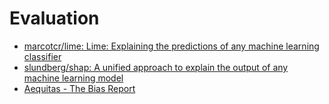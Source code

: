 # Evaluation

* [marcotcr/lime: Lime: Explaining the predictions of any machine learning classifier](https://github.com/marcotcr/lime)
* [slundberg/shap: A unified approach to explain the output of any machine learning model](https://github.com/slundberg/shap)
* [Aequitas - The Bias Report](http://aequitas.dssg.io/)

